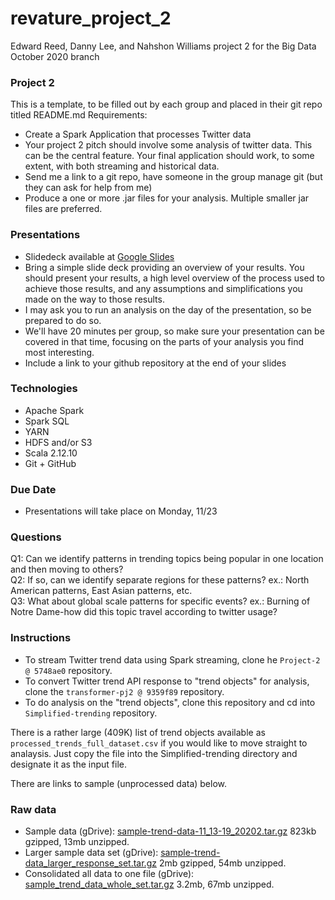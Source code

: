 # revature_project_2
Edward Reed, Danny Lee, and Nahshon Williams project 2 for the Big Data October 2020 branch

### Project 2
This is a template, to be filled out by each group and placed in their git repo titled README.md
Requirements:
- Create a Spark Application that processes Twitter data
- Your project 2 pitch should involve some analysis of twitter data.  This can be the central feature.  Your final application should work, to some extent, with both streaming and historical data.
- Send me a link to a git repo, have someone in the group manage git (but they can ask for help from me)
- Produce a one or more .jar files for your analysis.  Multiple smaller jar files are preferred.

### Presentations
- Slidedeck available at [Google Slides](https://docs.google.com/presentation/d/1lLRurZ2vWOgnxs5fW4wb1SesEzePjp74hbhkxUschBU/edit?usp=sharing)
- Bring a simple slide deck providing an overview of your results.  You should present your results, a high level overview of the process used to achieve those results, and any assumptions and simplifications you made on the way to those results.
- I may ask you to run an analysis on the day of the presentation, so be prepared to do so.
- We'll have 20 minutes per group, so make sure your presentation can be covered in that time, focusing on the parts of your analysis you find most interesting.
- Include a link to your github repository at the end of your slides

### Technologies
- Apache Spark
- Spark SQL
- YARN
- HDFS and/or S3
- Scala 2.12.10
- Git + GitHub

### Due Date
- Presentations will take place on Monday, 11/23

### Questions
Q1: Can we identify patterns in trending topics being popular in one location and then moving to others?  
Q2: If so, can we identify separate regions for these patterns? ex.: North American patterns, East Asian patterns, etc.  
Q3: What about global scale patterns for specific events? ex.: Burning of Notre Dame-how did this topic travel according to twitter usage?  

### Instructions

* To stream Twitter trend data using Spark streaming, clone he `Project-2 @ 5748ae0` repository.
* To convert Twitter trend API response to "trend objects" for analysis, clone the `transformer-pj2 @ 9359f89` repository.
* To do analysis on the "trend objects", clone this repository and cd into `Simplified-trending` repository.

There is a rather large (409K) list of trend objects available as `processed_trends_full_dataset.csv` if you would like to move straight to analaysis.  Just copy the file into the Simplified-trending directory and designate it as the input file.

There are links to sample (unprocessed data) below.  

### Raw data
- Sample data (gDrive): [sample-trend-data-11_13-19_20202.tar.gz](https://drive.google.com/file/d/1fN3BjOMfke32r7TVxRaNu-1yT9JtYYah/view?usp=sharing) 823kb gzipped, 13mb unzipped.
- Larger sample data set (gDrive):  [sample-trend-data_larger_response_set.tar.gz](https://drive.google.com/file/d/1DHmJCIs2r4OK4BBj6d-uFtGiFX1jSLNO/view?usp=sharing) 2mb gzipped, 54mb unzipped.
- Consolidated all data to one file (gDrive): [sample_trend_data_whole_set.tar.gz](https://drive.google.com/file/d/1jeaPTZlcY1JbZh3W_J6T1Xv1M09eAXrp/view?usp=sharing) 3.2mb,  67mb unzipped.


